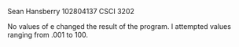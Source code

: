 Sean Hansberry
102804137
CSCI 3202


No values of e changed the result of the program. I attempted values ranging from .001 to 100.
